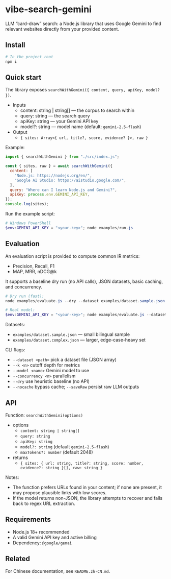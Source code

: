 # vibe-search-gemini

LLM “card-draw” search: a Node.js library that uses Google Gemini to find relevant websites directly from your provided content.

## Install

```powershell
# In the project root
npm i
```

## Quick start

The library exposes `searchWithGemini({ content, query, apiKey, model? })`.

- Inputs
  - content: string | string[] — the corpus to search within
  - query: string — the search query
  - apiKey: string — your Gemini API key
  - model?: string — model name (default: `gemini-2.5-flash`)
- Output
  - `{ sites: Array<{ url, title?, score, evidence? }>, raw }`

Example:

```js
import { searchWithGemini } from "./src/index.js";

const { sites, raw } = await searchWithGemini({
  content: [
    "Node.js: https://nodejs.org/en/",
    "Google AI Studio: https://aistudio.google.com/",
  ],
  query: "Where can I learn Node.js and Gemini?",
  apiKey: process.env.GEMINI_API_KEY,
});
console.log(sites);
```

Run the example script:

```powershell
# Windows PowerShell
$env:GEMINI_API_KEY = "<your-key>"; node examples/run.js
```

## Evaluation

An evaluation script is provided to compute common IR metrics:
- Precision, Recall, F1
- MAP, MRR, nDCG@k

It supports a baseline dry run (no API calls), JSON datasets, basic caching, and concurrency.

```powershell
# Dry run (fast):
node examples/evaluate.js --dry --dataset examples/dataset.sample.json --k 5 --concurrency 2

# Real model:
$env:GEMINI_API_KEY = "<your-key>"; node examples/evaluate.js --dataset examples/dataset.sample.json --k 5 --concurrency 2 --model gemini-2.5-flash
```

Datasets:
- `examples/dataset.sample.json` — small bilingual sample
- `examples/dataset.complex.json` — larger, edge-case-heavy set

CLI flags:
- `--dataset <path>` pick a dataset file (JSON array)
- `--k <n>` cutoff depth for metrics
- `--model <name>` Gemini model to use
- `--concurrency <n>` parallelism
- `--dry` use heuristic baseline (no API)
- `--nocache` bypass cache; `--saveRaw` persist raw LLM outputs

## API

Function: `searchWithGemini(options)`
- options
  - `content: string | string[]`
  - `query: string`
  - `apiKey: string`
  - `model?: string` (default `gemini-2.5-flash`)
  - `maxTokens?: number` (default 2048)
- returns
  - `{ sites: { url: string, title?: string, score: number, evidence?: string }[], raw: string }`

Notes:
- The function prefers URLs found in your content; if none are present, it may propose plausible links with low scores.
- If the model returns non-JSON, the library attempts to recover and falls back to regex URL extraction.

## Requirements

- Node.js 18+ recommended
- A valid Gemini API key and active billing
- Dependency: `@google/genai`

## Related

For Chinese documentation, see `README.zh-CN.md`.
